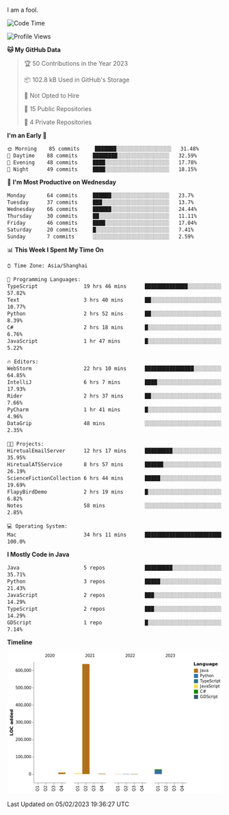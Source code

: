 I am a fool.

<!--START_SECTION:waka-->
![Code Time](http://img.shields.io/badge/Code%20Time-34%20hrs%2039%20mins-blue)

![Profile Views](http://img.shields.io/badge/Profile%20Views-160-blue)

**🐱 My GitHub Data** 

> 🏆 50 Contributions in the Year 2023
 > 
> 📦 102.8 kB Used in GitHub's Storage 
 > 
> 🚫 Not Opted to Hire
 > 
> 📜 15 Public Repositories 
 > 
> 🔑 4 Private Repositories  
 > 
**I'm an Early 🐤** 

```text
🌞 Morning    85 commits     ███████░░░░░░░░░░░░░░░░░░   31.48% 
🌆 Daytime    88 commits     ████████░░░░░░░░░░░░░░░░░   32.59% 
🌃 Evening    48 commits     ████░░░░░░░░░░░░░░░░░░░░░   17.78% 
🌙 Night      49 commits     ████░░░░░░░░░░░░░░░░░░░░░   18.15%

```
📅 **I'm Most Productive on Wednesday** 

```text
Monday       64 commits     ██████░░░░░░░░░░░░░░░░░░░   23.7% 
Tuesday      37 commits     ███░░░░░░░░░░░░░░░░░░░░░░   13.7% 
Wednesday    66 commits     ██████░░░░░░░░░░░░░░░░░░░   24.44% 
Thursday     30 commits     ██░░░░░░░░░░░░░░░░░░░░░░░   11.11% 
Friday       46 commits     ████░░░░░░░░░░░░░░░░░░░░░   17.04% 
Saturday     20 commits     █░░░░░░░░░░░░░░░░░░░░░░░░   7.41% 
Sunday       7 commits      ░░░░░░░░░░░░░░░░░░░░░░░░░   2.59%

```


📊 **This Week I Spent My Time On** 

```text
⌚︎ Time Zone: Asia/Shanghai

💬 Programming Languages: 
TypeScript               19 hrs 46 mins      ██████████████░░░░░░░░░░░   57.82% 
Text                     3 hrs 40 mins       ██░░░░░░░░░░░░░░░░░░░░░░░   10.77% 
Python                   2 hrs 52 mins       ██░░░░░░░░░░░░░░░░░░░░░░░   8.39% 
C#                       2 hrs 18 mins       █░░░░░░░░░░░░░░░░░░░░░░░░   6.76% 
JavaScript               1 hr 47 mins        █░░░░░░░░░░░░░░░░░░░░░░░░   5.22%

🔥 Editors: 
WebStorm                 22 hrs 10 mins      ████████████████░░░░░░░░░   64.85% 
IntelliJ                 6 hrs 7 mins        ████░░░░░░░░░░░░░░░░░░░░░   17.93% 
Rider                    2 hrs 37 mins       ██░░░░░░░░░░░░░░░░░░░░░░░   7.66% 
PyCharm                  1 hr 41 mins        █░░░░░░░░░░░░░░░░░░░░░░░░   4.96% 
DataGrip                 48 mins             ░░░░░░░░░░░░░░░░░░░░░░░░░   2.35%

🐱‍💻 Projects: 
HiretualEmailServer      12 hrs 17 mins      █████████░░░░░░░░░░░░░░░░   35.95% 
HiretualATSService       8 hrs 57 mins       ██████░░░░░░░░░░░░░░░░░░░   26.19% 
ScienceFictionCollection 6 hrs 44 mins       █████░░░░░░░░░░░░░░░░░░░░   19.69% 
FlapyBirdDemo            2 hrs 19 mins       █░░░░░░░░░░░░░░░░░░░░░░░░   6.82% 
Notes                    58 mins             ░░░░░░░░░░░░░░░░░░░░░░░░░   2.85%

💻 Operating System: 
Mac                      34 hrs 11 mins      █████████████████████████   100.0%

```

**I Mostly Code in Java** 

```text
Java                     5 repos             █████████░░░░░░░░░░░░░░░░   35.71% 
Python                   3 repos             █████░░░░░░░░░░░░░░░░░░░░   21.43% 
JavaScript               2 repos             ███░░░░░░░░░░░░░░░░░░░░░░   14.29% 
TypeScript               2 repos             ███░░░░░░░░░░░░░░░░░░░░░░   14.29% 
GDScript                 1 repo              █░░░░░░░░░░░░░░░░░░░░░░░░   7.14%

```


**Timeline**

![Chart not found](https://raw.githubusercontent.com/VeejaLiu/VeejaLiu/master/charts/bar_graph.png) 


 Last Updated on 05/02/2023 19:36:27 UTC
<!--END_SECTION:waka-->
